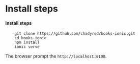 Install steps
=============

#### Install steps

```
    git clone https://github.com/chadyred/books-ionic.git
    cd books-ionic
	npm install
	ionic serve
```

The browser prompt the `http://localhost:8100`.